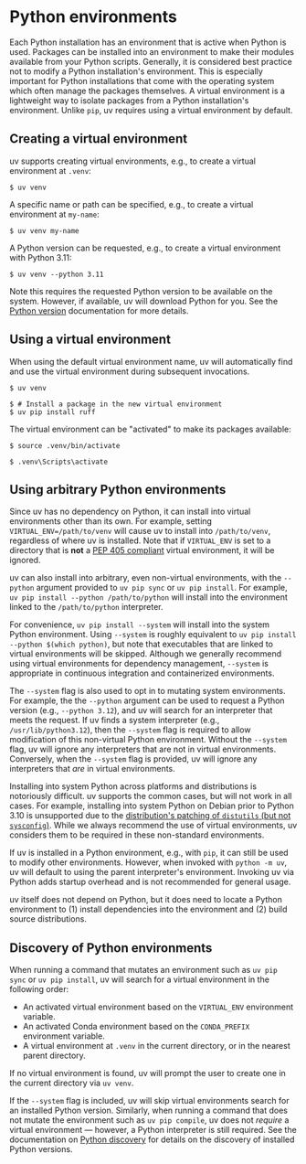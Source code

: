 # Python environments

Each Python installation has an environment that is active when Python is used. Packages can be
installed into an environment to make their modules available from your Python scripts. Generally,
it is considered best practice not to modify a Python installation's environment. This is especially
important for Python installations that come with the operating system which often manage the
packages themselves. A virtual environment is a lightweight way to isolate packages from a Python
installation's environment. Unlike `pip`, uv requires using a virtual environment by default.

## Creating a virtual environment

uv supports creating virtual environments, e.g., to create a virtual environment at `.venv`:

```console
$ uv venv
```

A specific name or path can be specified, e.g., to create a virtual environment at `my-name`:

```console
$ uv venv my-name
```

A Python version can be requested, e.g., to create a virtual environment with Python 3.11:

```console
$ uv venv --python 3.11
```

Note this requires the requested Python version to be available on the system. However, if
available, uv will download Python for you. See the [Python version](../concepts/python-versions.md)
documentation for more details.

## Using a virtual environment

When using the default virtual environment name, uv will automatically find and use the virtual
environment during subsequent invocations.

```console
$ uv venv

$ # Install a package in the new virtual environment
$ uv pip install ruff
```

The virtual environment can be "activated" to make its packages available:

```console title="macOS and Linux"
$ source .venv/bin/activate
```

```console title="Windows"
$ .venv\Scripts\activate
```

## Using arbitrary Python environments

Since uv has no dependency on Python, it can install into virtual environments other than its own.
For example, setting `VIRTUAL_ENV=/path/to/venv` will cause uv to install into `/path/to/venv`,
regardless of where uv is installed. Note that if `VIRTUAL_ENV` is set to a directory that is
**not** a [PEP 405 compliant](https://peps.python.org/pep-0405/#specification) virtual environment,
it will be ignored.

uv can also install into arbitrary, even non-virtual environments, with the `--python` argument
provided to `uv pip sync` or `uv pip install`. For example,
`uv pip install --python /path/to/python` will install into the environment linked to the
`/path/to/python` interpreter.

For convenience, `uv pip install --system` will install into the system Python environment. Using
`--system` is roughly equivalent to `uv pip install --python $(which python)`, but note that
executables that are linked to virtual environments will be skipped. Although we generally recommend
using virtual environments for dependency management, `--system` is appropriate in continuous
integration and containerized environments.

The `--system` flag is also used to opt in to mutating system environments. For example, the the
`--python` argument can be used to request a Python version (e.g., `--python 3.12`), and uv will
search for an interpreter that meets the request. If uv finds a system interpreter (e.g.,
`/usr/lib/python3.12`), then the `--system` flag is required to allow modification of this
non-virtual Python environment. Without the `--system` flag, uv will ignore any interpreters that
are not in virtual environments. Conversely, when the `--system` flag is provided, uv will ignore
any interpreters that _are_ in virtual environments.

Installing into system Python across platforms and distributions is notoriously difficult. uv
supports the common cases, but will not work in all cases. For example, installing into system
Python on Debian prior to Python 3.10 is unsupported due to the
[distribution's patching of `distutils` (but not `sysconfig`)](https://ffy00.github.io/blog/02-python-debian-and-the-install-locations/).
While we always recommend the use of virtual environments, uv considers them to be required in these
non-standard environments.

If uv is installed in a Python environment, e.g., with `pip`, it can still be used to modify other
environments. However, when invoked with `python -m uv`, uv will default to using the parent
interpreter's environment. Invoking uv via Python adds startup overhead and is not recommended for
general usage.

uv itself does not depend on Python, but it does need to locate a Python environment to (1) install
dependencies into the environment and (2) build source distributions.

## Discovery of Python environments

When running a command that mutates an environment such as `uv pip sync` or `uv pip install`, uv
will search for a virtual environment in the following order:

- An activated virtual environment based on the `VIRTUAL_ENV` environment variable.
- An activated Conda environment based on the `CONDA_PREFIX` environment variable.
- A virtual environment at `.venv` in the current directory, or in the nearest parent directory.

If no virtual environment is found, uv will prompt the user to create one in the current directory
via `uv venv`.

If the `--system` flag is included, uv will skip virtual environments search for an installed Python
version. Similarly, when running a command that does not mutate the environment such as
`uv pip compile`, uv does not _require_ a virtual environment — however, a Python interpreter is
still required. See the documentation on
[Python discovery](../concepts/python-versions.md#discovery-order) for details on the discovery of
installed Python versions.
